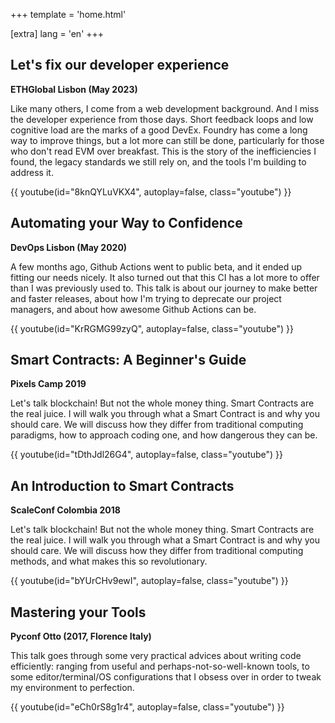 +++
template = 'home.html'

[extra]
lang = 'en'
+++

## Let's fix our developer experience

**ETHGlobal Lisbon (May 2023)**

Like many others, I come from a web development background. And I miss the developer experience from those days. Short feedback loops and low cognitive load are the marks of a good DevEx. Foundry has come a long way to improve things, but a lot more can still be done, particularly for those who don't read EVM over breakfast.
This is the story of the inefficiencies I found, the legacy standards we still rely on, and the tools I'm building to address it.

{{ youtube(id="8knQYLuVKX4", autoplay=false, class="youtube") }}

## Automating your Way to Confidence

**DevOps Lisbon (May 2020)**

A few months ago, Github Actions went to public beta, and it ended up fitting
our needs nicely. It also turned out that this CI has a lot more to offer than
I was previously used to. This talk is about our journey to make better and
faster releases, about how I'm trying to deprecate our project managers, and
about how awesome Github Actions can be.

{{ youtube(id="KrRGMG99zyQ", autoplay=false, class="youtube") }}

## Smart Contracts: A Beginner's Guide

**Pixels Camp 2019**

Let's talk blockchain! But not the whole money thing. Smart Contracts are the
real juice. I will walk you through what a Smart Contract is and why you should
care. We will discuss how they differ from traditional computing paradigms, how
to approach coding one, and how dangerous they can be.

{{ youtube(id="tDthJdl26G4", autoplay=false, class="youtube") }}

## An Introduction to Smart Contracts

**ScaleConf Colombia 2018**

Let's talk blockchain! But not the whole money thing. Smart Contracts are the
real juice. I will walk you through what a Smart Contract is and why you should
care. We will discuss how they differ from traditional computing methods, and
what makes this so revolutionary.

{{ youtube(id="bYUrCHv9ewI", autoplay=false, class="youtube") }}

## Mastering your Tools

**Pyconf Otto (2017, Florence Italy)**

This talk goes through some very practical advices about writing code
efficiently: ranging from useful and perhaps-not-so-well-known tools, to some
editor/terminal/OS configurations that I obsess over in order to tweak my
environment to perfection.

{{ youtube(id="eCh0rS8g1r4", autoplay=false, class="youtube") }}
